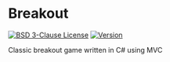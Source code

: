 # Breakout

[![BSD 3-Clause License](https://img.shields.io/badge/License-BSD_3--Clauses-blue.svg?longCache=true)](https://github.com/NearHuscarl/Breakout/blob/master/LICENSE.md)
[![Version](https://img.shields.io/badge/Version-0.0.4-green.svg?longCache=true)](https://github.com/NearHuscarl/Breakout/releases)

Classic breakout game written in C# using MVC
